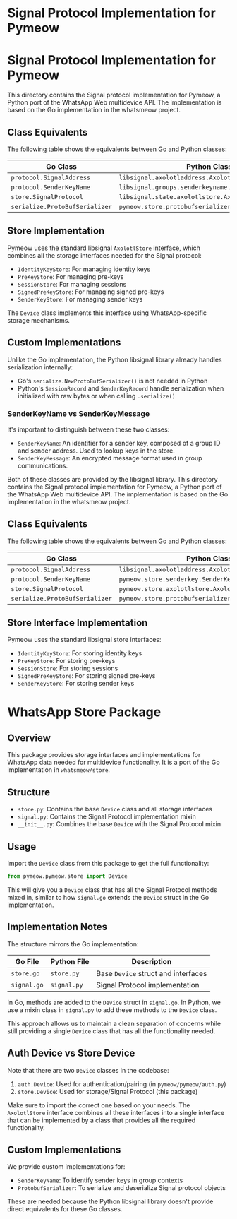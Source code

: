 # Signal Protocol Implementation for Pymeow
# Signal Protocol Implementation for Pymeow

This directory contains the Signal protocol implementation for Pymeow, a Python port of the WhatsApp Web multidevice API. The implementation is based on the Go implementation in the whatsmeow project.

## Class Equivalents

The following table shows the equivalents between Go and Python classes:

| Go Class | Python Class |
|----------|-------------|
| `protocol.SignalAddress` | `libsignal.axolotladdress.AxolotlAddress` |
| `protocol.SenderKeyName` | `libsignal.groups.senderkeyname.SenderKeyName` |
| `store.SignalProtocol` | `libsignal.state.axolotlstore.AxolotlStore` |
| `serialize.ProtoBufSerializer` | `pymeow.store.protobufserializer.ProtobufSerializer` |

## Store Implementation

Pymeow uses the standard libsignal `AxolotlStore` interface, which combines all the storage interfaces needed for the Signal protocol:

- `IdentityKeyStore`: For managing identity keys
- `PreKeyStore`: For managing pre-keys
- `SessionStore`: For managing sessions
- `SignedPreKeyStore`: For managing signed pre-keys
- `SenderKeyStore`: For managing sender keys

The `Device` class implements this interface using WhatsApp-specific storage mechanisms.

## Custom Implementations

Unlike the Go implementation, the Python libsignal library already handles serialization internally:

- Go's `serialize.NewProtoBufSerializer()` is not needed in Python
- Python's `SessionRecord` and `SenderKeyRecord` handle serialization when initialized with raw bytes or when calling `.serialize()`

### SenderKeyName vs SenderKeyMessage

It's important to distinguish between these two classes:

- `SenderKeyName`: An identifier for a sender key, composed of a group ID and sender address. Used to lookup keys in the store.
- `SenderKeyMessage`: An encrypted message format used in group communications.

Both of these classes are provided by the libsignal library.
This directory contains the Signal protocol implementation for Pymeow, a Python port of the WhatsApp Web multidevice API. The implementation is based on the Go implementation in the whatsmeow project.

## Class Equivalents

The following table shows the equivalents between Go and Python classes:

| Go Class | Python Class |
|----------|-------------|
| `protocol.SignalAddress` | `libsignal.axolotladdress.AxolotlAddress` |
| `protocol.SenderKeyName` | `pymeow.store.senderkey.SenderKeyName` |
| `store.SignalProtocol` | `pymeow.store.axolotlstore.AxolotlStore` |
| `serialize.ProtoBufSerializer` | `pymeow.store.protobufserializer.ProtobufSerializer` |

## Store Interface Implementation

Pymeow uses the standard libsignal store interfaces:

- `IdentityKeyStore`: For storing identity keys
- `PreKeyStore`: For storing pre-keys
- `SessionStore`: For storing sessions
- `SignedPreKeyStore`: For storing signed pre-keys
- `SenderKeyStore`: For storing sender keys
# WhatsApp Store Package

## Overview

This package provides storage interfaces and implementations for WhatsApp data needed for multidevice functionality. It is a port of the Go implementation in `whatsmeow/store`.

## Structure

- `store.py`: Contains the base `Device` class and all storage interfaces
- `signal.py`: Contains the Signal Protocol implementation mixin
- `__init__.py`: Combines the base `Device` with the Signal Protocol mixin

## Usage

Import the `Device` class from this package to get the full functionality:

```python
from pymeow.pymeow.store import Device
```

This will give you a `Device` class that has all the Signal Protocol methods mixed in, similar to how `signal.go` extends the `Device` struct in the Go implementation.

## Implementation Notes

The structure mirrors the Go implementation:

| Go File | Python File | Description |
|---------|-------------|-------------|
| `store.go` | `store.py` | Base `Device` struct and interfaces |
| `signal.go` | `signal.py` | Signal Protocol implementation |

In Go, methods are added to the `Device` struct in `signal.go`. In Python, we use a mixin class in `signal.py` to add these methods to the `Device` class.

This approach allows us to maintain a clean separation of concerns while still providing a single `Device` class that has all the functionality needed.

## Auth Device vs Store Device

Note that there are two `Device` classes in the codebase:

1. `auth.Device`: Used for authentication/pairing (in `pymeow/pymeow/auth.py`)
2. `store.Device`: Used for storage/Signal Protocol (this package)

Make sure to import the correct one based on your needs.
The `AxolotlStore` interface combines all these interfaces into a single interface that can be implemented by a class that provides all the required functionality.

## Custom Implementations

We provide custom implementations for:

- `SenderKeyName`: To identify sender keys in group contexts
- `ProtobufSerializer`: To serialize and deserialize Signal protocol objects

These are needed because the Python libsignal library doesn't provide direct equivalents for these Go classes.
